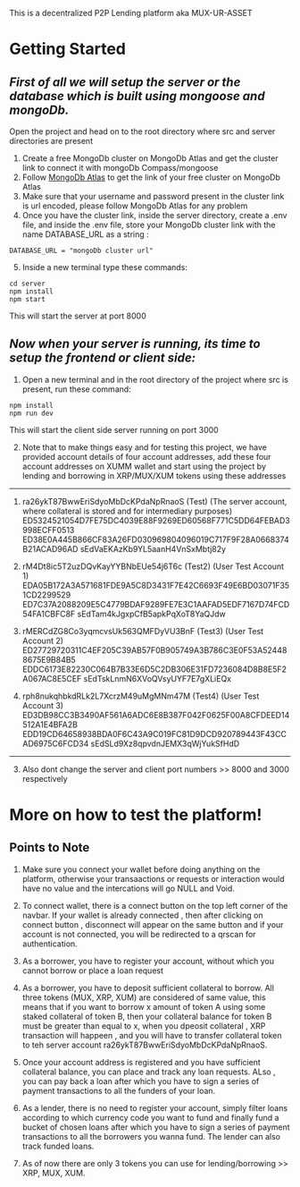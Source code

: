 This is a decentralized P2P Lending platform aka MUX-UR-ASSET

# Getting Started

## ***First of all we will setup the server or the database which is built using mongoose and mongoDb.***

Open the project and head on to the root directory where src and server directories are present

1) Create a free MongoDb cluster on MongoDb Atlas and get the cluster link to connect it with mongoDb Compass/mongoose
2) Follow [MongoDb Atlas](https://www.mongodb.com/cloud/atlas/register) to get the link of your free cluster on MongoDb Atlas
3) Make sure that your username and password present in the cluster link is url encoded, please follow MongoDb Atlas for any problem
4) Once you have the cluster link, inside the server directory, create a .env file, and inside the .env file, store your MongoDb cluster link with the name DATABASE_URL as a string :
```
DATABASE_URL = "mongoDb cluster url"
```

5) Inside a new terminal type these commands:
```
cd server
npm install
npm start
```
This will start the server at port 8000


## ***Now when your server is running, its time to setup the frontend or client side:***

1) Open a new terminal and in the root directory of the project where src is present, run these command:
```
npm install
npm run dev
```
This will start the client side server running on port 3000

2) Note that to make things easy and for testing this project, we have provided account details of four account addresses, add these four account addresses on XUMM wallet and start using the project by lending and borrowing in XRP/MUX/XUM tokens using these addresses

***

1) ra26ykT87BwwEriSdyoMbDcKPdaNpRnaoS  (Test)  (The server account, where collateral is stored and for intermediary purposes)
ED5324521054D7FE75DC4039E88F9269ED60568F771C5DD64FEBAD3998ECFF0513
ED38E0A445B866CF83A26FD030969804096019C717F9F28A0668374B21ACAD96AD
sEdVaEKAzKb9YL5aanH4VnSxMbtj82y

2) rM4Dt8ic5T2uzDQvKayYYBNbEUe54j6T6c  (Test2)  (User Test Account 1)
EDA05B172A3A571681FDE9A5C8D3431F7E42C6693F49E6BD03071F351CD2299529
ED7C37A2088209E5C4779BDAF9289FE7E3C1AAFAD5EDF7167D74FCD54FA1CBFC8F
sEdTam4kJgxpCfB5apkPqXoT8YaQJdw

3) rMERCdZG8Co3yqmcvsUk563QMFDyVU3BnF (Test3)  (User Test Account 2)
ED27729720311C4EF205C39AB57F0B905749A3B786C3E0F53A524488675E9B84B5
EDDC6173E82230C064B7B33E6D5C2DB306E31FD7236084D8B8E5F2A067AC8E5CEF
sEdTskLnmN6XVoQVsyUYF7E7gXLiEQx

4) rph8nukqhbkdRLk2L7XcrzM49uMgMNm47M (Test4)  (User Test Account 3)
ED3DB98CC3B3490AF561A6ADC6E8B387F042F0625F00A8CFDEED14512A1E4BFA2B
EDD19CD64658938BDA0F6C43A9C019FC81D9DCD920789443F43CCAD6975C6FCD34
sEdSLd9Xz8qpvdnJEMX3qWjYukSfHdD

***


3) Also dont change the server and client port numbers >> 8000 and 3000 respectively


# More on how to test the platform!

## Points to Note
1) Make sure you connect your wallet before doing anything on the platform, otherwise your transaactions or requests or interaction would have no value and  the intercations will go NULL and Void.

2) To connect wallet, there is a connect button on the top left corner of the navbar. If your wallet is already connected , then after clicking on connect button , disconnect will appear on the same button and if your account is not connected, you will be redirected to a qrscan for authentication.

3) As a borrower, you have to register your account, without which you cannot borrow or place a loan request

4) As a borrower, you have to deposit sufficient collateral to borrow. All three tokens (MUX, XRP, XUM) are considered of same value, this means that if you want to borrow x amount of token A using some staked collateral of token B, then your collateral balance for token B must be greater than equal to x, when you dpeosit collateral , XRP transaction will happeen , and you will have to transfer collateral token to  teh server account ra26ykT87BwwEriSdyoMbDcKPdaNpRnaoS.

5) Once your account address is registered and you have sufficient collateral balance, you can place and track any loan requests. ALso , you can pay back a loan after which you have to sign a series of payment transactions to all the funders of your loan. 

6) As a lender, there is no need to register your account, simply filter loans according to which currency code you want to fund and finally fund a bucket of chosen loans after which you have to sign a series of payment transactions to all the borrowers you wanna fund. The lender can also track funded loans.

7) As of now there are only 3 tokens you can use for lending/borrowing >> XRP, MUX, XUM.

